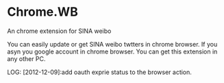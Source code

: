 Chrome.WB
=========

An chrome extension for SINA weibo

You can easily update or get SINA weibo twtters in chrome browser. If you asyn you google account in chrome browser. You can get this extension in any other PC.

LOG:
[2012-12-09]:add oauth exprie status to the browser action.